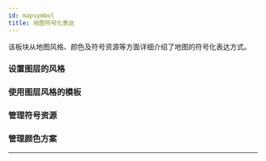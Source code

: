 ```yaml
---
id: mapsymbol
title: 地图符号化表达
---
```

该板块从地图风格、颜色及符号资源等方面详细介绍了地图的符号化表达方式。
### 设置图层的风格
### 使用图层风格的模板
### 管理符号资源
### 管理颜色方案

---

